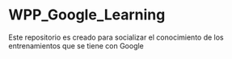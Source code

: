 # WPP_Google_Learning
Este repositorio es creado para socializar el conocimiento de los entrenamientos que se tiene con Google
